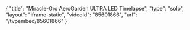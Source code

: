 {
    "title": "Miracle-Gro AeroGarden ULTRA LED Timelapse",
    "type": "solo",
    "layout": "iframe-static",
    "videoId": "85601866",
    "url": "\/tvpembed\/85601866"
}